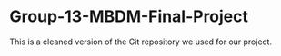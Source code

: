 # Group-13-MBDM-Final-Project
This is a cleaned version of the Git repository we used for our project.
